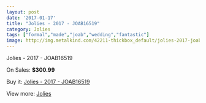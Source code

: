 ```yaml
---
layout: post
date: '2017-01-17'
title: "Jolies - 2017 - JOAB16519"
category: Jolies
tags: ["formal","made","joab","wedding","fantastic"]
image: http://img.metalkind.com/42211-thickbox_default/jolies-2017-joab16519.jpg
---
```

Jolies - 2017 - JOAB16519

On Sales: **$300.99**
<a href="https://www.metalkind.com/en/jolies/12563-jolies-2017-joab16519.html"><amp-img layout="responsive" width="600" height="600" src="//img.metalkind.com/42211-thickbox_default/jolies-2017-joab16519.jpg" alt="Jolies - 2017 - JOAB16519 0" /></a>
<a href="https://www.metalkind.com/en/jolies/12563-jolies-2017-joab16519.html"><amp-img layout="responsive" width="600" height="600" src="//img.metalkind.com/42213-thickbox_default/jolies-2017-joab16519.jpg" alt="Jolies - 2017 - JOAB16519 1" /></a>

Buy it: [Jolies - 2017 - JOAB16519](https://www.metalkind.com/en/jolies/12563-jolies-2017-joab16519.html "Jolies - 2017 - JOAB16519")

View more: [Jolies](https://www.metalkind.com/en/147-jolies "Jolies")